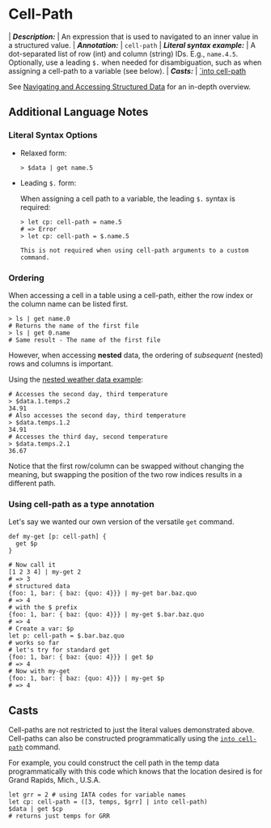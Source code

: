 # Cell-Path

| **_Description:_** | An expression that is used to navigated to an inner value in a structured value.
| **_Annotation:_** | `cell-path`
| **_Literal syntax example:_** | A dot-separated list of row (int) and column (string) IDs. E.g., `name.4.5`. Optionally, use a leading `$.` when needed for disambiguation, such as when assigning a cell-path to a variable (see below).
| **_Casts:_** | [`into cell-path](/commands/docs/into_cell-path.md)

See [Navigating and Accessing Structured Data](/book/navigating_structured_data.md) for an in-depth overview.

## Additional Language Notes

### Literal Syntax Options

- Relaxed form:

  ```nu
  > $data | get name.5
  ```

- Leading `$.` form:

  When assigning a cell path to a variable, the leading `$.` syntax is required:

  ```nu
  > let cp: cell-path = name.5
  # => Error
  > let cp: cell-path = $.name.5

  This is not required when using cell-path arguments to a custom command.
  ```

### Ordering

When accessing a cell in a table using a cell-path, either the row index or the column name can be listed first.

```nu
> ls | get name.0
# Returns the name of the first file
> ls | get 0.name
# Same result - The name of the first file
```

However, when accessing **nested** data, the ordering of _subsequent_ (nested) rows and columns is important.

Using the [nested weather data example](/book/navigating_structured_data.md#tables):

```nu
# Accesses the second day, third temperature
> $data.1.temps.2
34.91
# Also accesses the second day, third temperature
> $data.temps.1.2
34.91
# Accesses the third day, second temperature
> $data.temps.2.1
36.67
```

Notice that the first row/column can be swapped without changing the meaning, but swapping the position of the two row indices results in a different path.

### Using cell-path as a type annotation

Let's say we wanted our own version of the versatile `get` command.

```nu
def my-get [p: cell-path] {
  get $p
}

# Now call it
[1 2 3 4] | my-get 2
# => 3
# structured data
{foo: 1, bar: { baz: {quo: 4}}} | my-get bar.baz.quo
# => 4
# with the $ prefix
{foo: 1, bar: { baz: {quo: 4}}} | my-get $.bar.baz.quo
# => 4
# Create a var: $p
let p: cell-path = $.bar.baz.quo
# works so far
# let's try for standard get
{foo: 1, bar: { baz: {quo: 4}}} | get $p
# => 4
# Now with my-get
{foo: 1, bar: { baz: {quo: 4}}} | my-get $p
# => 4
```

## Casts

Cell-paths are not restricted to just the literal values demonstrated above. Cell-paths can also be constructed programmatically using the [`into cell-path`](/commands/docs/into_cell-path.md) command.

For example, you could construct the cell path in the temp data programmatically with this code which knows that the location desired is for Grand Rapids, Mich., U.S.A.

```nu
let grr = 2 # using IATA codes for variable names
let cp: cell-path = ([3, temps, $grr] | into cell-path)
$data | get $cp
# returns just temps for GRR
```
